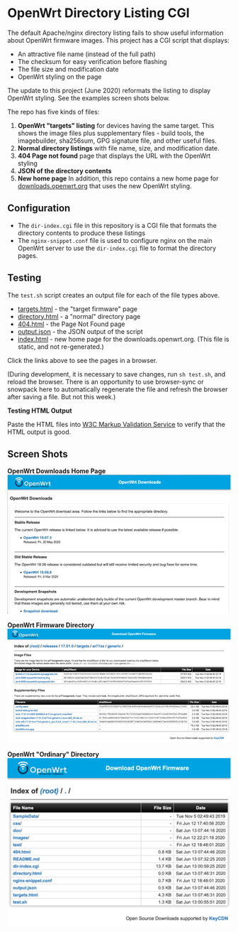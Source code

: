 # OpenWrt Directory Listing CGI

The default Apache/nginx directory listing fails to show useful information about OpenWrt firmware images.
This project has a CGI script that displays:

* An attractive file name (instead of the full path)
* The checksum for easy verification before flashing
* The file size and modification date
* OpenWrt styling on the page

The update to this project (June 2020) reformats the listing to display OpenWrt styling.
See the examples screen shots below.

The repo has five kinds of files:

1. **OpenWrt "targets" listing** for devices having the same target.
This shows the image files plus supplementary files - build tools,
the imagebuilder, sha256sum, GPG signature file, and other useful files. 
2. **Normal directory listings** with file name, size, and modification date.
3. **404 Page not found** page that displays the URL with the OpenWrt styling
4. **JSON of the directory contents**
5. **New home page** In addition, this repo contains a new home page for [downloads.openwrt.org](https://downloads.openwrt.org) that uses the new OpenWrt styling.

## Configuration

* The `dir-index.cgi` file in this repository is a CGI file that formats the directory contents to produce these listings
* The `nginx-snippet.conf` file is used to configure nginx on the main OpenWrt server to use the `dir-index.cgi` file to format the directory pages.

## Testing

The `test.sh` script creates an output file for each of the file types above. 

* [targets.html](targets.html) - the "target firmware" page
* [directory.html](directory.html) - a "normal" directory page
* [404.html](404.html) - the Page Not Found page
* [output.json](output.json) - the JSON output of the script
* [index.html](index.html) - new home page for the downloads.openwrt.org.
(This file is static, and not re-generated.)

Click the links above to see the pages in a browser.

(During development, it is necessary to save changes, run `sh test.sh`, and reload the browser.
There is an opportunity to use browser-sync or snowpack here to automatically
regenerate the file and refresh the browser after saving a file.
But not this week.)

**Testing HTML Output**

Paste the HTML files into [W3C Markup Validation Service](https://validator.w3.org/#validate_by_input) to verify that the HTML output is good.

## Screen Shots

**OpenWrt Downloads Home Page**<br />
![Downloads Home Page](doc/index-1000.png)

**OpenWrt Firmware Directory**<br />
![Formatted OpenWrt Firmware listing](doc/Targets-1000.png)

**OpenWrt "Ordinary" Directory**<br />
![Formatted OpenWrt directory listing](doc/FormattedDirectory.png)

